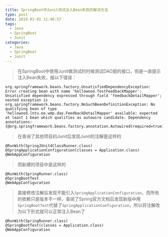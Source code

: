 ```yaml
---
title: SpringBoot中Junit测试注入Bean失败的解决方法
type: post
date: 2018-01-01 11:46:57
tags:
  - Java
  - SpringBoot
  - Junit
categories:
  - Java
  - SpringBoot
  - Junit
---
```


> 在SpringBoot中使用Junit做测试的时候测试DAO层的接口，但是一直提示注入Bean失败，报以下错误：

```
org.springframework.beans.factory.UnsatisfiedDependencyException: Error creating bean with name 'hellowood.TestFeedbackMapper': Unsatisfied dependency expressed through field 'feedbackDetailMapper'; nested exception is org.springframework.beans.factory.NoSuchBeanDefinitionException: No qualifying bean of type 'hellowood.lntu.oe.wmp.dao.FeedbackDetailMapper' available: expected at least 1 bean which qualifies as autowire candidate. Dependency annotations: {@org.springframework.beans.factory.annotation.Autowired(required=true)}

```

> 在查询了其他项目的Junit后发现Junit的注解是这样的

```
@RunWith(SpringJUnit4ClassRunner.class)
@SpringApplicationConfiguration(classes = Application.class)
@WebAppConfiguration
```

> 而新建的项目中是这样的

```
@RunWith(SpringRunner.class)
@SpringBootTest
@WebAppConfiguration
```

> 直接修改注解后发现不能引入`SpringApplicationConfiguration`，而所有的依赖只是版本不一样，查阅了Spring官方文档后发现新版中用`SpringBootTest`代替了`SpringApplicationConfiguration`，所以将注解改为以下形式就可以正常注入Bean了

```
@RunWith(SpringRunner.class)
@SpringBootTest(classes = Application.class)
@WebAppConfiguration
```
